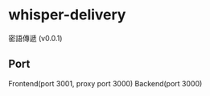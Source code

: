 # whisper-delivery

密語傳遞 (v0.0.1)

## Port

Frontend(port 3001, proxy port 3000)
Backend(port 3000)
